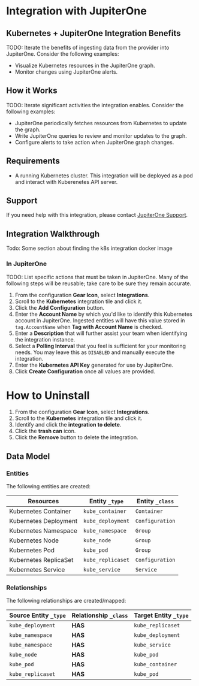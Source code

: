 # Integration with JupiterOne

## Kubernetes + JupiterOne Integration Benefits

TODO: Iterate the benefits of ingesting data from the provider into JupiterOne.
Consider the following examples:

- Visualize Kubernetes resources in the JupiterOne graph.
- Monitor changes using JupiterOne alerts.

## How it Works

TODO: Iterate significant activities the integration enables. Consider the
following examples:

- JupiterOne periodically fetches resources from Kubernetes to update the graph.
- Write JupiterOne queries to review and monitor updates to the graph.
- Configure alerts to take action when JupiterOne graph changes.

## Requirements

- A running Kubernetes cluster. This integration will be deployed as a pod and
  interact with Kuberenetes API server.

## Support

If you need help with this integration, please contact
[JupiterOne Support](https://support.jupiterone.io).

## Integration Walkthrough

Todo: Some section about finding the k8s integration docker image

### In JupiterOne

TODO: List specific actions that must be taken in JupiterOne. Many of the
following steps will be reusable; take care to be sure they remain accurate.

1. From the configuration **Gear Icon**, select **Integrations**.
2. Scroll to the **Kubernetes** integration tile and click it.
3. Click the **Add Configuration** button.
4. Enter the **Account Name** by which you'd like to identify this Kubernetes
   account in JupiterOne. Ingested entities will have this value stored in
   `tag.AccountName` when **Tag with Account Name** is checked.
5. Enter a **Description** that will further assist your team when identifying
   the integration instance.
6. Select a **Polling Interval** that you feel is sufficient for your monitoring
   needs. You may leave this as `DISABLED` and manually execute the integration.
7. Enter the **Kubernetes API Key** generated for use by JupiterOne.
8. Click **Create Configuration** once all values are provided.

# How to Uninstall

1. From the configuration **Gear Icon**, select **Integrations**.
2. Scroll to the **Kubernetes** integration tile and click it.
3. Identify and click the **integration to delete**.
4. Click the **trash can** icon.
5. Click the **Remove** button to delete the integration.

<!-- {J1_DOCUMENTATION_MARKER_START} -->
<!--
********************************************************************************
NOTE: ALL OF THE FOLLOWING DOCUMENTATION IS GENERATED USING THE
"j1-integration document" COMMAND. DO NOT EDIT BY HAND! PLEASE SEE THE DEVELOPER
DOCUMENTATION FOR USAGE INFORMATION:

https://github.com/JupiterOne/sdk/blob/master/docs/integrations/development.md
********************************************************************************
-->

## Data Model

### Entities

The following entities are created:

| Resources             | Entity `_type`    | Entity `_class` |
| --------------------- | ----------------- | --------------- |
| Kubernetes Container  | `kube_container`  | `Container`     |
| Kubernetes Deployment | `kube_deployment` | `Configuration` |
| Kubernetes Namespace  | `kube_namespace`  | `Group`         |
| Kubernetes Node       | `kube_node`       | `Group`         |
| Kubernetes Pod        | `kube_pod`        | `Group`         |
| Kubernetes ReplicaSet | `kube_replicaset` | `Configuration` |
| Kubernetes Service    | `kube_service`    | `Service`       |

### Relationships

The following relationships are created/mapped:

| Source Entity `_type` | Relationship `_class` | Target Entity `_type` |
| --------------------- | --------------------- | --------------------- |
| `kube_deployment`     | **HAS**               | `kube_replicaset`     |
| `kube_namespace`      | **HAS**               | `kube_deployment`     |
| `kube_namespace`      | **HAS**               | `kube_service`        |
| `kube_node`           | **HAS**               | `kube_pod`            |
| `kube_pod`            | **HAS**               | `kube_container`      |
| `kube_replicaset`     | **HAS**               | `kube_pod`            |

<!--
********************************************************************************
END OF GENERATED DOCUMENTATION AFTER BELOW MARKER
********************************************************************************
-->
<!-- {J1_DOCUMENTATION_MARKER_END} -->

